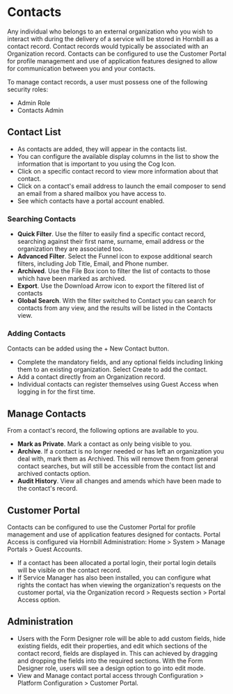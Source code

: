 # Contacts
Any individual who belongs to an external organization who you wish to interact with during the delivery of a service will be stored in Hornbill as a contact record. Contact records would typically be associated with an Organization record. Contacts can be configured to use the Customer Portal for profile management and use of application features designed to allow for communication between you and your contacts.

To manage contact records, a user must possess one of the following security roles:

* Admin Role
* Contacts Admin

## Contact List
* As contacts are added, they will appear in the contacts list.
* You can configure the available display columns in the list to show the information that is important to you using the Cog Icon.
* Click on a specific contact record to view more information about that contact.
* Click on a contact's email address to launch the email composer to send an email from a shared mailbox you have access to.
* See which contacts have a portal account enabled.

### Searching Contacts
* **Quick Filter**. Use the filter to easily find a specific contact record, searching against their first name, surname, email address or the organization they are associated too.
* **Advanced Filter**. Select the Funnel icon to expose additional search filters, including Job Title, Email, and Phone number.
* **Archived**. Use the File Box icon to filter the list of contacts to those which have been marked as archived.
* **Export**. Use the Download Arrow icon to export the filtered list of contacts
* **Global Search**. With the filter switched to Contact you can search for contacts from any view, and the results will be listed in the Contacts view.

### Adding Contacts

Contacts can be added using the + New Contact button.
* Complete the mandatory fields, and any optional fields including linking them to an existing organization. Select Create to add the contact.
* Add a contact directly from an Organization record.
* Individual contacts can register themselves using Guest Access when logging in for the first time.

## Manage Contacts
From a contact's record, the following options are available to you.
* **Mark as Private**. Mark a contact as only being visible to you.
* **Archive**. If a contact is no longer needed or has left an organization you deal with, mark them as Archived. This will remove them from general contact searches, but will still be accessible from the contact list and archived contacts option.
* **Audit History**. View all changes and amends which have been made to the contact's record.

## Customer Portal
Contacts can be configured to use the Customer Portal for profile management and use of application features designed for contacts. Portal Access is configured via Hornbill Administration: Home > System > Manage Portals > Guest Accounts.
* If a contact has been allocated a portal login, their portal login details will be visible on the contact record.
* If Service Manager has also been installed, you can configure what rights the contact has when viewing the organization's requests on the customer portal, via the Organization record > Requests section > Portal Access option.

## Administration
* Users with the Form Designer role will be able to add custom fields, hide existing fields, edit their properties, and edit which sections of the contact record, fields are displayed in. This can achieved by dragging and dropping the fields into the required sections. With the Form Designer role, users will see a design option to go into edit mode.
* View and Manage contact portal access through Configuration > Platform Configuration > Customer Portal.

<!--
Plug-Ins
Customer Manager
If customer manager is also installed on your instance, the following features will be available against your contact's

Activity Stream - Collaborate, post and comment on the contact record
Notes - Add notes, and schedule call backs
Activities - Manage activities related to each contact
>